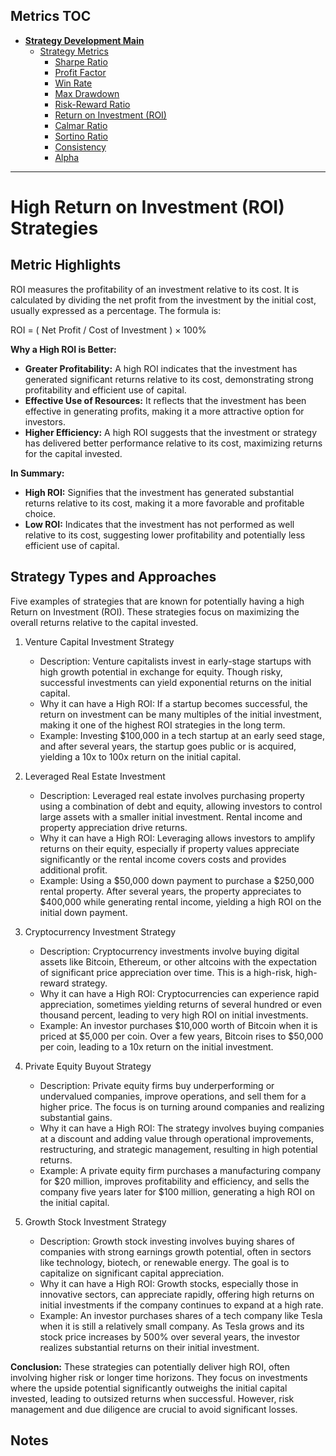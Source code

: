 ## Metrics TOC

- [**Strategy Development Main**](../README.md)
  - [Strategy Metrics](README.md)
    - [Sharpe Ratio](sharpe_ratios.md)
    - [Profit Factor](profit_factor.md)
    - [Win Rate](win_rate.md)
    - [Max Drawdown](max_drawdown.md)
    - [Risk-Reward Ratio](risk_reward_ratio.md)
    - [Return on Investment (ROI)](roi.md)
    - [Calmar Ratio](calmar_ratio.md)
    - [Sortino Ratio](sortino_ratio.md)
    - [Consistency](consistency.md)
    - [Alpha](alpha.md)

---

# High Return on Investment (ROI) Strategies

## Metric Highlights

ROI measures the profitability of an investment relative to its cost. It is calculated by dividing the net profit from the investment by the initial cost, usually expressed as a percentage. The formula is:

ROI = ( Net Profit / Cost of Investment ) × 100%

**Why a High ROI is Better:**

  - **Greater Profitability:** A high ROI indicates that the investment has generated significant returns relative to its cost, demonstrating strong profitability and efficient use of capital.
  - **Effective Use of Resources:** It reflects that the investment has been effective in generating profits, making it a more attractive option for investors.
  - **Higher Efficiency:** A high ROI suggests that the investment or strategy has delivered better performance relative to its cost, maximizing returns for the capital invested.

**In Summary:**

- **High ROI:** Signifies that the investment has generated substantial returns relative to its cost, making it a more favorable and profitable choice.
- **Low ROI:** Indicates that the investment has not performed as well relative to its cost, suggesting lower profitability and potentially less efficient use of capital.

## Strategy Types and Approaches

Five examples of strategies that are known for potentially having a high Return on Investment (ROI). These strategies focus on maximizing the overall returns relative to the capital invested.

1. Venture Capital Investment Strategy

   - Description: Venture capitalists invest in early-stage startups with high growth potential in exchange for equity. Though risky, successful investments can yield exponential returns on the initial capital.
   - Why it can have a High ROI: If a startup becomes successful, the return on investment can be many multiples of the initial investment, making it one of the highest ROI strategies in the long term.
   - Example: Investing $100,000 in a tech startup at an early seed stage, and after several years, the startup goes public or is acquired, yielding a 10x to 100x return on the initial capital.

2. Leveraged Real Estate Investment

   - Description: Leveraged real estate involves purchasing property using a combination of debt and equity, allowing investors to control large assets with a smaller initial investment. Rental income and property appreciation drive returns.
   - Why it can have a High ROI: Leveraging allows investors to amplify returns on their equity, especially if property values appreciate significantly or the rental income covers costs and provides additional profit.
   - Example: Using a $50,000 down payment to purchase a $250,000 rental property. After several years, the property appreciates to $400,000 while generating rental income, yielding a high ROI on the initial down payment.

3. Cryptocurrency Investment Strategy

   - Description: Cryptocurrency investments involve buying digital assets like Bitcoin, Ethereum, or other altcoins with the expectation of significant price appreciation over time. This is a high-risk, high-reward strategy.
   - Why it can have a High ROI: Cryptocurrencies can experience rapid appreciation, sometimes yielding returns of several hundred or even thousand percent, leading to very high ROI on initial investments.
   - Example: An investor purchases $10,000 worth of Bitcoin when it is priced at $5,000 per coin. Over a few years, Bitcoin rises to $50,000 per coin, leading to a 10x return on the initial investment.

4. Private Equity Buyout Strategy

   - Description: Private equity firms buy underperforming or undervalued companies, improve operations, and sell them for a higher price. The focus is on turning around companies and realizing substantial gains.
   - Why it can have a High ROI: The strategy involves buying companies at a discount and adding value through operational improvements, restructuring, and strategic management, resulting in high potential returns.
   - Example: A private equity firm purchases a manufacturing company for $20 million, improves profitability and efficiency, and sells the company five years later for $100 million, generating a high ROI on the initial capital.

5. Growth Stock Investment Strategy

   - Description: Growth stock investing involves buying shares of companies with strong earnings growth potential, often in sectors like technology, biotech, or renewable energy. The goal is to capitalize on significant capital appreciation.
   - Why it can have a High ROI: Growth stocks, especially those in innovative sectors, can appreciate rapidly, offering high returns on initial investments if the company continues to expand at a high rate.
   - Example: An investor purchases shares of a tech company like Tesla when it is still a relatively small company. As Tesla grows and its stock price increases by 500% over several years, the investor realizes substantial returns on their initial investment.

**Conclusion:**
These strategies can potentially deliver high ROI, often involving higher risk or longer time horizons. They focus on investments where the upside potential significantly outweighs the initial capital invested, leading to outsized returns when successful. However, risk management and due diligence are crucial to avoid significant losses.




## Notes


